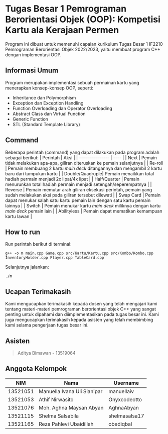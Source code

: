 # Tugas Besar 1 Pemrograman Berorientasi Objek (OOP): Kompetisi Kartu ala Kerajaan Permen
Program ini dibuat untuk memenuhi capaian kurikulum Tugas Besar 1 IF2210 Pemrograman Berorientasi Objek 2022/2023, yaitu membuat program C++ dengan implementasi OOP.

## Informasi Umum
Program merupakan implementasi sebuah permainan kartu yang menerapkan konsep-konsep OOP, seperti:
- Inheritance dan Polymorphism
- Exception dan Exception Handling
- Function Overloading dan Operator Overloading
- Abstract Class dan Virtual Function
- Generic Function
- STL (Standard Template Library)

## Command
Beberapa perintah (command) yang dapat dilakukan pada program adalah sebagai berikut:
| Perintah        | Aksi |
| --------------- | ---- |
| Next            | Pemain tidak melakukan apa-apa, giliran diteruskan ke pemain selanjutnya |
| Re-roll         | Pemain membuang 2 kartu *main deck* ditangannya dan mengambil 2 kartu baru dari tumpukan kartu |
| Double/Quadruple| Pemain menaikkan total hadiah permain menjadi 2x lipat/4x lipat |
| Half/Quarter    | Pemain menurunkan total hadiah permain menjadi setengah/seperempatnya |
| Reverse         | Pemain memutar arah giliran eksekusi perintah, pemain yang sudah melakukan aksi pada giliran tersebut dilewati |
| Swap Card       | Pemain dapat menukar salah satu kartu pemain lain dengan satu kartu pemain lainnya |
| Switch          | Pemain menukar kartu *main deck* miliknya dengan kartu *main deck* pemain lain |
| Abilityless     | Pemain dapat mematikan kemampuan kartu lawan |

## How to run
Run perintah berikut di terminal:
```shell
g++ -o m main.cpp Game.cpp src/Kartu/Kartu.cpp src/Kombo/Kombo.cpp InventoryHolder.cpp Player.cpp TableCard.cpp
```

Selanjutnya jalankan:
```shell
./m
```

## Ucapan Terimakasih
Kami mengucapkan terimakasih kepada dosen yang telah mengajari kami tentang materi-materi pemrograman berorientasi objek C++ yang sangat penting untuk dipahami dan diimplementasikan pada tugas besar ini. Kami juga mengucapkan terimakasih kepada asisten yang telah membimbing kami selama pengerjaan tugas besar ini.

## Asisten
> Aditya Bimawan - 13519064

## Anggota Kelompok
| NIM       | Nama                        | Username      |
| --------- | --------------------------- | ------------- |
| 13521051  | Manuella Ivana Uli Sianipar | manuellaiv    |
| 13521053  | Athif Nirwasito             | Onyxcodeotto  |
| 13521076  | Moh. Aghna Maysan Abyan     | AghnaAbyan    |
| 13521115  | Shelma Salsabila            | shelmasalsa17 |
| 13521165  | Reza Pahlevi Ubaidillah     | obediqbal     |
